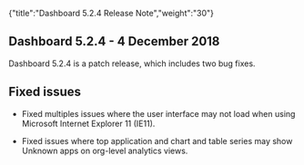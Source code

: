 {"title":"Dashboard 5.2.4 Release Note","weight":"30"} 

## Dashboard 5.2.4 - 4 December 2018

Dashboard 5.2.4 is a patch release, which includes two bug fixes.

## Fixed issues

*   Fixed multiples issues where the user interface may not load when using Microsoft Internet Explorer 11 (IE11).
    
*   Fixed issues where top application and chart and table series may show Unknown apps on org-level analytics views.